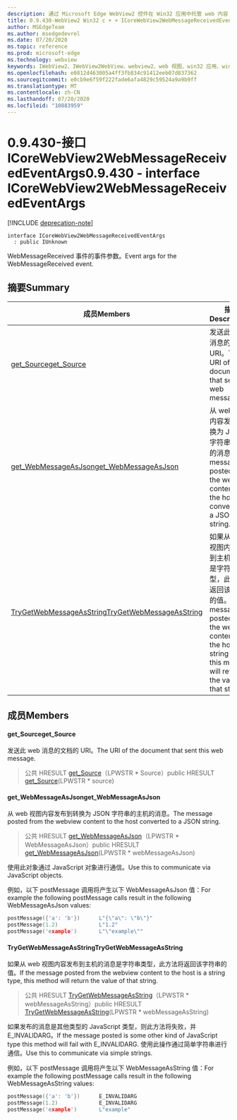 ```yaml
---
description: 通过 Microsoft Edge WebView2 控件在 Win32 应用中托管 web 内容
title: 0.9.430-WebView2 Win32 c + + ICoreWebView2WebMessageReceivedEventArgs
author: MSEdgeTeam
ms.author: msedgedevrel
ms.date: 07/20/2020
ms.topic: reference
ms.prod: microsoft-edge
ms.technology: webview
keywords: IWebView2、IWebView2WebView、webview2、web 视图、win32 应用、win32、edge、ICoreWebView2、ICoreWebView2Host、浏览器控件、边缘 html
ms.openlocfilehash: e0812d463005a4ff3fb834c91412eeb07d837362
ms.sourcegitcommit: e0cb9e6f59f222fade6afa4829c59524a9a9b9ff
ms.translationtype: MT
ms.contentlocale: zh-CN
ms.lasthandoff: 07/20/2020
ms.locfileid: "10883959"
---
```

# <span data-ttu-id="ad594-104">0.9.430-接口 ICoreWebView2WebMessageReceivedEventArgs</span><span class="sxs-lookup"><span data-stu-id="ad594-104">0.9.430 - interface ICoreWebView2WebMessageReceivedEventArgs</span></span> 

[!INCLUDE [deprecation-note](../../includes/deprecation-note.md)]

```
interface ICoreWebView2WebMessageReceivedEventArgs
  : public IUnknown
```

<span data-ttu-id="ad594-105">WebMessageReceived 事件的事件参数。</span><span class="sxs-lookup"><span data-stu-id="ad594-105">Event args for the WebMessageReceived event.</span></span>

## <span data-ttu-id="ad594-106">摘要</span><span class="sxs-lookup"><span data-stu-id="ad594-106">Summary</span></span>

 <span data-ttu-id="ad594-107">成员</span><span class="sxs-lookup"><span data-stu-id="ad594-107">Members</span></span>                        | <span data-ttu-id="ad594-108">描述</span><span class="sxs-lookup"><span data-stu-id="ad594-108">Descriptions</span></span>
--------------------------------|---------------------------------------------
[<span data-ttu-id="ad594-109">get_Source</span><span class="sxs-lookup"><span data-stu-id="ad594-109">get_Source</span></span>](#get_source) | <span data-ttu-id="ad594-110">发送此 web 消息的文档的 URI。</span><span class="sxs-lookup"><span data-stu-id="ad594-110">The URI of the document that sent this web message.</span></span>
[<span data-ttu-id="ad594-111">get_WebMessageAsJson</span><span class="sxs-lookup"><span data-stu-id="ad594-111">get_WebMessageAsJson</span></span>](#get_webmessageasjson) | <span data-ttu-id="ad594-112">从 web 视图内容发布到转换为 JSON 字符串的主机的消息。</span><span class="sxs-lookup"><span data-stu-id="ad594-112">The message posted from the webview content to the host converted to a JSON string.</span></span>
[<span data-ttu-id="ad594-113">TryGetWebMessageAsString</span><span class="sxs-lookup"><span data-stu-id="ad594-113">TryGetWebMessageAsString</span></span>](#trygetwebmessageasstring) | <span data-ttu-id="ad594-114">如果从 web 视图内容发布到主机的消息是字符串类型，此方法将返回该字符串的值。</span><span class="sxs-lookup"><span data-stu-id="ad594-114">If the message posted from the webview content to the host is a string type, this method will return the value of that string.</span></span>

## <span data-ttu-id="ad594-115">成员</span><span class="sxs-lookup"><span data-stu-id="ad594-115">Members</span></span>

#### <span data-ttu-id="ad594-116">get_Source</span><span class="sxs-lookup"><span data-stu-id="ad594-116">get_Source</span></span> 

<span data-ttu-id="ad594-117">发送此 web 消息的文档的 URI。</span><span class="sxs-lookup"><span data-stu-id="ad594-117">The URI of the document that sent this web message.</span></span>

> <span data-ttu-id="ad594-118">公共 HRESULT [get_Source](#get_source)（LPWSTR \* Source）</span><span class="sxs-lookup"><span data-stu-id="ad594-118">public HRESULT [get_Source](#get_source)(LPWSTR \* source)</span></span>

#### <span data-ttu-id="ad594-119">get_WebMessageAsJson</span><span class="sxs-lookup"><span data-stu-id="ad594-119">get_WebMessageAsJson</span></span> 

<span data-ttu-id="ad594-120">从 web 视图内容发布到转换为 JSON 字符串的主机的消息。</span><span class="sxs-lookup"><span data-stu-id="ad594-120">The message posted from the webview content to the host converted to a JSON string.</span></span>

> <span data-ttu-id="ad594-121">公共 HRESULT [get_WebMessageAsJson](#get_webmessageasjson)（LPWSTR \* WebMessageAsJson）</span><span class="sxs-lookup"><span data-stu-id="ad594-121">public HRESULT [get_WebMessageAsJson](#get_webmessageasjson)(LPWSTR \* webMessageAsJson)</span></span>

<span data-ttu-id="ad594-122">使用此对象通过 JavaScript 对象进行通信。</span><span class="sxs-lookup"><span data-stu-id="ad594-122">Use this to communicate via JavaScript objects.</span></span>

<span data-ttu-id="ad594-123">例如，以下 postMessage 调用将产生以下 WebMessageAsJson 值：</span><span class="sxs-lookup"><span data-stu-id="ad594-123">For example the following postMessage calls result in the following WebMessageAsJson values:</span></span>

```cpp
postMessage({'a': 'b'})      L"{\"a\": \"b\"}"
postMessage(1.2)             L"1.2"
postMessage('example')       L"\"example\""
```

#### <span data-ttu-id="ad594-124">TryGetWebMessageAsString</span><span class="sxs-lookup"><span data-stu-id="ad594-124">TryGetWebMessageAsString</span></span> 

<span data-ttu-id="ad594-125">如果从 web 视图内容发布到主机的消息是字符串类型，此方法将返回该字符串的值。</span><span class="sxs-lookup"><span data-stu-id="ad594-125">If the message posted from the webview content to the host is a string type, this method will return the value of that string.</span></span>

> <span data-ttu-id="ad594-126">公共 HRESULT [TryGetWebMessageAsString](#trygetwebmessageasstring)（LPWSTR \* webMessageAsString）</span><span class="sxs-lookup"><span data-stu-id="ad594-126">public HRESULT [TryGetWebMessageAsString](#trygetwebmessageasstring)(LPWSTR \* webMessageAsString)</span></span>

<span data-ttu-id="ad594-127">如果发布的消息是其他类型的 JavaScript 类型，则此方法将失败，并 E_INVALIDARG。</span><span class="sxs-lookup"><span data-stu-id="ad594-127">If the message posted is some other kind of JavaScript type this method will fail with E_INVALIDARG.</span></span> <span data-ttu-id="ad594-128">使用此操作通过简单字符串进行通信。</span><span class="sxs-lookup"><span data-stu-id="ad594-128">Use this to communicate via simple strings.</span></span>

<span data-ttu-id="ad594-129">例如，以下 postMessage 调用将产生以下 WebMessageAsString 值：</span><span class="sxs-lookup"><span data-stu-id="ad594-129">For example the following postMessage calls result in the following WebMessageAsString values:</span></span>

```cpp
postMessage({'a': 'b'})      E_INVALIDARG
postMessage(1.2)             E_INVALIDARG
postMessage('example')       L"example"
```

